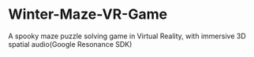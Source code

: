 # Winter-Maze-VR-Game
A spooky maze puzzle solving game in Virtual Reality, with immersive 3D spatial audio(Google Resonance SDK)
